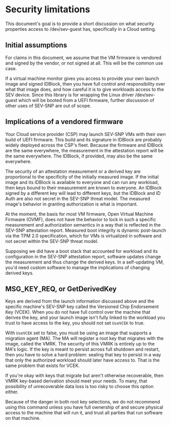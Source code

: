 # Security limitations

This document's goal is to provide a short discussion on what security
properties access to /dev/sev-guest has, specifically in a Cloud setting.

## Initial assumptions

For claims in this document, we assume that the VM firmware is vendored and
signed by the vendor, or not signed at all. This will be the common use case.

If a virtual machine monitor gives you access to provide your own launch image
and signed IDBlock, then you have full control and responsibility over what that
image does, and how careful it is to give workloads access to the SEV
device. Since this library is for wrapping the Linux driver /dev/sev-guest which
will be booted from a UEFI firmware, further discussion of other uses of SEV-SNP
are out of scope.

## Implications of a vendored firmware

Your Cloud service provider (CSP) may launch SEV-SNP VMs with their own build of
UEFI firmware. This build and its signature in IDBlock are probably widely
deployed across the CSP's fleet.  Because the firmware and IDBlock are the same
everywhere, the measurement in the attestation report will be the same
everywhere. The IDBlock, if provided, may also be the same everywhere.

The security of an attestation measurement or a derived key are proportional to
the specificity of the initially measured image. If the initial image and its
IDBlock is available to everyone and can run any workload, then keys bound to
their measurement are known to everyone. An IDBlock signed by a different key
will lead to different keys, but the IDBlock and ID Auth are also not secret
in the SEV-SNP threat model. The measured image's behavior in granting
authorization is what is important.

At the moment, the basis for most VM firmware, Open Virtual Machine Firmware
(OVMF), does not have the behavior to lock in such a specific measurement and
authorization semantics in a way that is reflected in the SEV-SNP attestation
report. Measured boot integrity is dynamic post-launch via the TPM 2.0
specification, which for VMs is virtualized in software and not secret within
the SEV-SNP threat model.

Supposing we did have a boot stack that accounted for workload and its
configuration in the SEV-SNP attestation report, software updates change the
measurement and thus change the derived keys. In a self-updating VM, you'd need
custom software to manage the implications of changing derived keys.

## MSG_KEY_REQ, or GetDerivedKey

Keys are derived from the launch information discussed above and the specific
machine's SEV-SNP key called the Versioned Chip Endorsement Key (VCEK). When you
do not have full control over the machine that derives the key, and your launch
image isn't fully linked to the workload you trust to have access to the key,
you should not set `UseVCEK` to true.

With `UseVCEK` set to false, you must be using an image that supports a migration
agent (MA). The MA will register a root key that migrates with the image, called
the VMRK. The security of this VMRK is entirely up to the MA's logic. If the
key is meant to persist across full shutdown and restart, then you have to solve
a hard problem: sealing that key to persist in a way that only the authorized
workload should later have access to. That is the same problem that exists for
VCEK.

If you're okay with keys that migrate but aren't otherwise recoverable, then
VMRK key-based derivation should meet your needs. To many, that possibility of
unrecoverable data loss is too risky to choose this option either.

Because of the danger in both root key selections, we do not recommend using
this command unless you have full ownership of and secure physical access to the
machine that will run it, and trust all parties that run software on that
machine.
